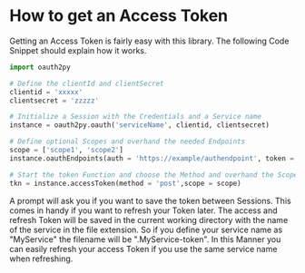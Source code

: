 # How to get an Access Token

Getting an Access Token is fairly easy with this library. The following Code Snippet should explain how it works.

```python
import oauth2py

# Define the clientId and clientSecret
clientid = 'xxxxx'
clientsecret = 'zzzzz'

# Initialize a Session with the Credentials and a Service name
instance = oauth2py.oauth('serviceName', clientid, clientsecret)

# Define optional Scopes and overhand the needed Endpoints
scope = ['scope1', 'scope2']
instance.oauthEndpoints(auth = 'https://example/authendpoint', token = 'https://example/tokenendpoint', refresh = 'https://example/refreshendpoint')

# Start the token Function and choose the Method and overhand the Scopes
tkn = instance.accessToken(method = 'post',scope = scope)
```
A prompt will ask you if you want to save the token between Sessions. This comes in handy if you want to refresh your Token later.
The access and refresh Token will be saved in the current working directory with the name of the service in the file extension. 
So if you define your service name as "MyService" the filename will be ".MyService-token". 
In this Manner you can easily refresh your access Token if you use the same service name when refreshing.
